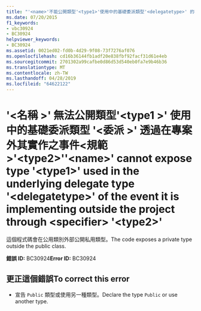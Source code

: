 ```yaml
---
title: "'<name>'不能公開類型'<type1>'使用中的基礎委派類型'<delegatetype>' 的事件，它透過在專案外部實作<specifier>'<type2>'"
ms.date: 07/20/2015
f1_keywords:
- vbc30924
- BC30924
helpviewer_keywords:
- BC30924
ms.assetid: 0021ed02-fd0b-4d29-9f08-73f7276af076
ms.openlocfilehash: cd16b36144fb1adf20e838fbf92facf31d61e4eb
ms.sourcegitcommit: 2701302a99cafbe0d86d53d540eb0fa7e9b46b36
ms.translationtype: MT
ms.contentlocale: zh-TW
ms.lasthandoff: 04/28/2019
ms.locfileid: "64622122"
---
```

# <a name="name-cannot-expose-type-type1-used-in-the-underlying-delegate-type-delegatetype-of-the-event-it-is-implementing-outside-the-project-through-specifier-type2"></a><span data-ttu-id="6311b-102">'\<名稱 >' 無法公開類型'\<type1 >' 使用中的基礎委派類型 '\<委派 >' 透過在專案外其實作之事件\<規範 >'\<type2>'</span><span class="sxs-lookup"><span data-stu-id="6311b-102">'\<name>' cannot expose type '\<type1>' used in the underlying delegate type '\<delegatetype>' of the event it is implementing outside the project through \<specifier> '\<type2>'</span></span>
<span data-ttu-id="6311b-103">這個程式碼會在公用類別外部公開私用類型。</span><span class="sxs-lookup"><span data-stu-id="6311b-103">The code exposes a private type outside the public class.</span></span>  
  
 <span data-ttu-id="6311b-104">**錯誤 ID:** BC30924</span><span class="sxs-lookup"><span data-stu-id="6311b-104">**Error ID:** BC30924</span></span>  
  
## <a name="to-correct-this-error"></a><span data-ttu-id="6311b-105">更正這個錯誤</span><span class="sxs-lookup"><span data-stu-id="6311b-105">To correct this error</span></span>  
  
- <span data-ttu-id="6311b-106">宣告 `Public` 類型或使用另一種類型。</span><span class="sxs-lookup"><span data-stu-id="6311b-106">Declare the type `Public` or use another type.</span></span>